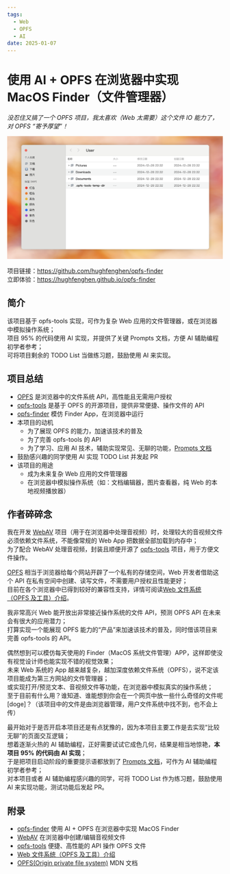 ```yaml
---
tags:
  - Web
  - OPFS
  - AI
date: 2025-01-07
---
```


# 使用 AI + OPFS 在浏览器中实现 MacOS Finder（文件管理器）

_没忍住又搞了一个 OPFS 项目，我太喜欢（Web 太需要）这个文件 IO 能力了，对 OPFS “寄予厚望”！_

![preview img](./preview.png)

项目链接：<https://github.com/hughfenghen/opfs-finder>  
立即体验：<https://hughfenghen.github.io/opfs-finder>

## 简介

该项目基于 opfs-tools 实现，可作为复杂 Web 应用的文件管理器，或在浏览器中模拟操作系统；  
项目 95% 的代码使用 AI 实现，并提供了关键 Prompts 文档，方便 AI 辅助编程初学者参考；  
可将项目剩余的 TODO List 当做练习题，鼓励使用 AI 来实现。

## 项目总结

- [OPFS][4] 是浏览器中的文件系统 API，高性能且无需用户授权
- [opfs-tools][2] 是基于 OPFS 的开源项目，提供非常便捷、操作文件的 API
- [opfs-finder][5] 模仿 Finder App，在浏览器中运行
- 本项目的动机
  - 为了展现 OPFS 的能力，加速该技术的普及
  - 为了完善 opfs-tools 的 API
  - 为了学习、应用 AI 技术，辅助实现常见、无聊的功能，[Prompts 文档](./prompts.md)
- 鼓励感兴趣的同学使用 AI 实现 TODO List 并发起 PR
- 该项目的用途
  - 成为未来复杂 Web 应用的文件管理器
  - 在浏览器中模拟操作系统（如：文档编辑器，图片查看器，纯 Web 的本地视频播放器）

## 作者碎碎念

我在开发 [WebAV][1] 项目（用于在浏览器中处理音视频）时，处理较大的音视频文件必须依赖文件系统，不能像常规的 Web App 把数据全部加载到内存中；  
为了配合 WebAV 处理音视频，封装且顺便开源了 [opfs-tools][2] 项目，用于方便文件操作。

[OPFS][4] 相当于浏览器给每个网站开辟了一个私有的存储空间，Web 开发者借助这个 API 在私有空间中创建、读写文件，不需要用户授权且性能更好；  
目前在各个浏览器中已得到较好的兼容性支持，详情可阅读[Web 文件系统（OPFS 及工具）介绍][3]。

我非常高兴 Web 能开放出非常接近操作系统的文件 API，预测 OPFS API 在未来会有很大的应用潜力；  
打算实现一个能展现 OPFS 能力的“产品”来加速该技术的普及，同时借该项目来完善 opfs-tools 的 API。

偶然想到可以模仿每天使用的 Finder（MacOS 系统文件管理）APP，这样即使没有视觉设计师也能实现不错的视觉效果；  
未来 Web 系统的 App 越来越复杂，越加深度依赖文件系统（OPFS），说不定该项目能成为第三方网站的文件管理器；  
或实现打开/预览文本、音视频文件等功能，在浏览器中模拟真实的操作系统；  
至于目前有什么用？谁知道、谁能想到你会在一个网页中放一些什么奇怪的文件呢[doge]？（该项目中的文件是由浏览器管理，用户文件系统中找不到，也不会上传）

最开始对于是否开启本项目还是有点犹豫的，因为本项目主要工作是去实现“比较无聊”的页面交互逻辑；  
想着逐渐火热的 AI 辅助编程，正好需要试试它成色几何，结果是相当地惊艳，**本项目 95% 的代码由 AI 实现**；  
于是把项目启动阶段的重要提示语都放到了 [Prompts 文档](./prompts.md)，可作为 AI 辅助编程初学者参考；  
对本项目或者 AI 辅助编程感兴趣的同学，可将 TODO List 作为练习题，鼓励使用 AI 来实现功能，测试功能后发起 PR。

## 附录

- [opfs-finder][5] 使用 AI + OPFS 在浏览器中实现 MacOS Finder
- [WebAV][1] 在浏览器中创建/编辑音视频文件
- [opfs-tools][2] 便捷、高性能的 API 操作 OPFS 文件
- [Web 文件系统（OPFS 及工具）介绍][3]
- [OPFS(Origin private file system)][4] MDN 文档

[1]: https://github.com/bilibili/WebAV
[2]: https://github.com/hughfenghen/opfs-tools
[3]: https://hughfenghen.github.io/posts/2024/03/14/web-storage-and-opfs/
[4]: https://developer.mozilla.org/zh-CN/docs/Web/API/File_System_API/Origin_private_file_system
[5]: https://github.com/hughfenghen/opfs-finder

